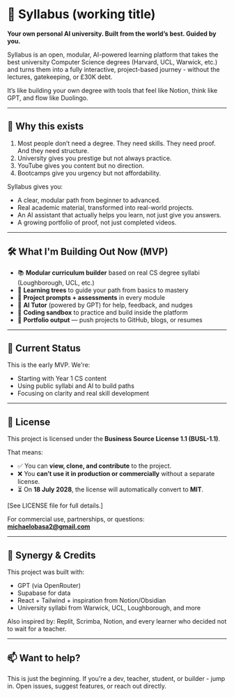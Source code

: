 # 📘 Syllabus (working title)

**Your own personal AI university. Built from the world’s best. Guided by you.**

Syllabus is an open, modular, AI-powered learning platform that takes the best university Computer Science degrees (Harvard, UCL, Warwick, etc.) and turns them into a fully interactive, project-based journey - without the lectures, gatekeeping, or £30K debt.

It’s like building your own degree with tools that feel like Notion, think like GPT, and flow like Duolingo.

---

## 🎯 Why this exists

1. Most people don’t need a degree. They need skills. They need proof. And they need structure.
2. University gives you prestige but not always practice.
3. YouTube gives you content but no direction.
4. Bootcamps give you urgency but not affordability.

Syllabus gives you:
- A clear, modular path from beginner to advanced.
- Real academic material, transformed into real-world projects.
- An AI assistant that actually helps you learn, not just give you answers.
- A growing portfolio of proof, not just completed videos.

---

## 🛠️ What I'm Building Out Now (MVP)

- 📚 **Modular curriculum builder** based on real CS degree syllabi (Loughborough, UCL, etc.)
- 🧠 **Learning trees** to guide your path from basics to mastery
- 🎯 **Project prompts + assessments** in every module
- 💬 **AI Tutor** (powered by GPT) for help, feedback, and nudges
- 🧪 **Coding sandbox** to practice and build inside the platform
- 📂 **Portfolio output** — push projects to GitHub, blogs, or resumes

---

## 🚧 Current Status

This is the early MVP. We're:
- Starting with Year 1 CS content
- Using public syllabi and AI to build paths
- Focusing on clarity and real skill development

---

## 📌 License

This project is licensed under the **Business Source License 1.1 (BUSL-1.1)**.

That means:
- ✅ You can **view, clone, and contribute** to the project.
- ❌ You **can’t use it in production or commercially** without a separate license.
- ⏳ On **18 July 2028**, the license will automatically convert to **MIT**.

[See LICENSE file for full details.]

For commercial use, partnerships, or questions: **michaelobasa2@gmail.com**

---

## 🤝 Synergy & Credits

This project was built with:
- GPT (via OpenRouter)
- Supabase for data
- React + Tailwind + inspiration from Notion/Obsidian
- University syllabi from Warwick, UCL, Loughborough, and more

Also inspired by: Replit, Scrimba, Notion, and every learner who decided not to wait for a teacher.

---

## 📫 Want to help?

This is just the beginning. If you're a dev, teacher, student, or builder - jump in.
Open issues, suggest features, or reach out directly.
